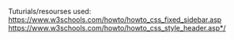 Tuturials/resourses used: https://www.w3schools.com/howto/howto_css_fixed_sidebar.asp
                          https://www.w3schools.com/howto/howto_css_style_header.asp*/

                        
